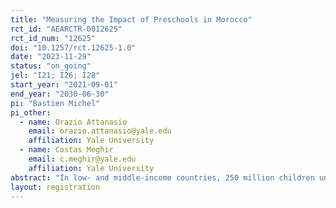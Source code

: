 ```yaml
---
title: "Measuring the Impact of Preschools in Morocco"
rct_id: "AEARCTR-0012625"
rct_id_num: "12625"
doi: "10.1257/rct.12625-1.0"
date: "2023-11-29"
status: "on_going"
jel: "I21; I26; I28"
start_year: "2021-09-01"
end_year: "2030-06-30"
pi: "Bastien Michel"
pi_other:
  - name: Orazio Attanasio
    email: orazio.attanasio@yale.edu
    affiliation: Yale University
  - name: Costas Meghir
    email: c.meghir@yale.edu
    affiliation: Yale University
abstract: "In low- and middle-income countries, 250 million children under the age of five are at risk of not reaching their full development potential, mainly due to low levels of cognitive stimulation and nutritional deficiencies. To limit the magnitude of this problem and associated cost to society, preschools are receiving increasing attention. However, while a growing number of studies demonstrate the positive impact of preschools in high-income countries, evidence remains scarce in lower-income countries. We will provide evidence on this issue by measuring the impact of the extensive preschool program launched in 2018 by King Mohammed VI, which aims to create 10,000 modern preschool units by 2023. Our project seeks to measure the impact of preschools in Morocco in the short, medium and long term. To do so, we set up a randomized controlled trial involving 160 douars that were randomly selected from a large set of rural douars."
layout: registration
---
```


